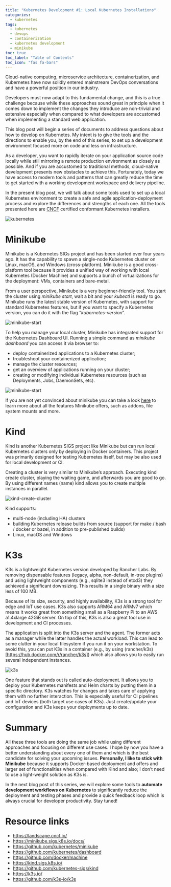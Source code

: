 ```yaml
---
title: "Kubernetes Development #1: Local Kubernetes Installations"
categories:
  - kubernetes
tags:
  - kubernetes
  - devops
  - containerization
  - kubernetes development
  - minikube
toc: true
toc_label: "Table of Contents"
toc_icon: "fas fa-bars"
---
```


Cloud-native computing, microservice architecture, containerization, and Kubernetes have now solidly entered mainstream DevOps conversations and have a powerful position in our industry.   

Developers must now adapt to this fundamental change, and this is a true challenge because while these approaches sound great in principle when it comes down to implement the changes they introduce are non-trivial and extensive especially when compared to what developers are accustomed when implementing a standard web application.  

This blog post will begin a series of documents to address questions about how to develop on Kubernetes. My intent is to give the tools and the directions to enable you, by the end of this series, to set up a development environment focused more on code and less on infrastructure.  

As a developer, you want to rapidly iterate on your application source code locally while still mirroring a remote production environment as closely as possible. And if you are accustomed to traditional methods, cloud-native development presents new obstacles to achieve this. Fortunately, today we have access to modern tools and patterns that can greatly reduce the time to get started with a working development workspace and delivery pipeline.  

In the present blog post, we will talk about some tools used to set up a local Kubernetes environment to create a safe and agile application-deployment process and explore the differences and strengths of each one. All the tools presented here are [CNCF](https://landscape.cncf.io/) certified conformant Kubernetes installers. 

![kubernetes](https://i0.wp.com/www.cienciaedados.com/wp-content/uploads/2018/04/Kubernetes-Pods-Nodes-Containers-e-Clusters.png?fit=1200%2C621&ssl=1)

# Minikube

Minikube is a Kubernetes SIGs project and has been started over four years ago. It has the capability to spawn a single-node Kubernetes cluster on Linux, macOS, and Windows (cross-platform). Minikube is a good cross-platform tool because it provides a unified way of working with local Kubernetes (Docker Machine) and supports a bunch of virtualizations for the deployment: VMs, containers and bare-metal.  

From a user perspective, Minikube is a very beginner-friendly tool. You start the cluster using *minikube start*, wait a bit and your *kubectl* is ready to go.  Minikube runs the latest stable version of Kubernetes, with support for standard Kubernetes features, but if you want to specify a Kubernetes version, you can do it with the flag “*kubernetes-version*”. 

![minikube-start](https://minikube.sigs.k8s.io/images/screenshot.png)

To help you manage your local cluster, Minikube has integrated support for the Kubernetes Dashboard UI. Running a simple command as *minikube dashboard* you can access it via browser to: 

- deploy containerized applications to a Kubernetes cluster;
- troubleshoot your containerized application;
- manage the cluster resources;
- get an overview of applications running on your cluster;
- creating or modifying individual Kubernetes resources (such as Deployments, Jobs, DaemonSets, etc).

![minikube-start](https://raw.githubusercontent.com/kubernetes/dashboard/master/docs/images/dashboard-ui.png)

If you are not yet convinced about minikube you can take a look [here](https://minikube.sigs.k8s.io/docs/) to learn more about all the features Minikube offers, such as addons, file system mounts and more. 

# Kind

Kind is another Kubernetes SIGS project like Minikube but can run local Kubernetes clusters only by deploying in Docker containers. This project was primarily designed for testing Kubernetes itself, but may be also used for local development or CI.  

Creating a cluster is very similar to Minikube’s approach. Executing kind create cluster, playing the waiting game, and afterwards you are good to go. By using different names (name) kind allows you to create multiple instances in parallel.

![kind-create-cluster](https://d33wubrfki0l68.cloudfront.net/e0f6f1da25268d7a0f4ca71368f5b8ab6ae68102/fcc29/images/kind-create-cluster.png)

Kind supports: 

- multi-node (including HA) clusters 
- building Kubernetes release builds from source (support for make / bash / docker or bazel, in addition to pre-published builds) 
- Linux, macOS and Windows 

# K3s

K3s is a lightweight Kubernetes version developed by Rancher Labs. By removing dispensable features (legacy, alpha, non-default, in-tree plugins) and using lightweight components (e.g., sqlite3 instead of etcd3) they achieved a significant downsizing. This results in a single binary with a size less of 100 MB.  

Because of its size, security, and highly availability, K3s is a strong tool for edge and IoT use cases. K3s also supports ARM64 and ARMv7 which means it works great from something small as a Raspberry Pi to an AWS a1.4xlarge 42GiB server. On top of this, K3s is also a great tool use in development and CI processes.  

The application is split into the K3s server and the agent. The former acts as a manager while the latter handles the actual workload. This can lead to some clutter in your local filesystem if you run it on your workstation. To avoid this, you can put K3s in a container (e.g., by using (rancher/k3s)[https://hub.docker.com/r/rancher/k3s]) which also allows you to easily run several independent instances. 

![k3s](https://k3s.io/images/how-it-works-k3s.svg)

One feature that stands out is called auto-deployment. It allows you to deploy your Kubernetes manifests and Helm charts by putting them in a specific directory. K3s watches for changes and takes care of applying them with no further interaction. This is especially useful for CI pipelines and IoT devices (both target use cases of K3s). Just create/update your configuration and K3s keeps your deployments up to date. 

# Summary

All these three tools are doing the same job while using different approaches and focusing on different use cases. I hope by now you have a better understanding about every one of them and which is the best candidate for solving your upcoming issues. **Personally, I like to stick with Minikube** because it supports Docker-based deployment and offers and larger set of functionalities when compared with Kind and also; I don’t need to use a light-weight solution as K3s is. 

In the next blog post of this series, we will explore some tools to **automate development workflows on Kubernetes** to significantly reduce the deployment and testing phases and provide a quick feedback loop which is always crucial for developer productivity. Stay tuned! 

# Resource links

- https://landscape.cncf.io/ 
- https://minikube.sigs.k8s.io/docs/ 
- https://github.com/kubernetes/minikube 
- https://github.com/kubernetes/dashboard 
- https://github.com/docker/machine 
- https://kind.sigs.k8s.io/ 
- https://github.com/kubernetes-sigs/kind 
- https://k3s.io/ 
- https://github.com/k3s-io/k3s 
 